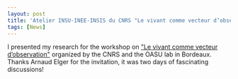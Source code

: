 ```yaml
---
layout: post
title: 'Atelier INSU-INEE-INSIS du CNRS "Le vivant comme vecteur d’observation"'
tags: [News]
---
```


I presented my research for the workshop on ["Le vivant comme vecteur d’observation"](https://www.oasu.fr/le-vivant-comme-vecteur-dobservation/) organized by the CNRS and the OASU lab in Bordeaux. Thanks Arnaud Elger for the invitation, it was two days of fascinating discussions!


